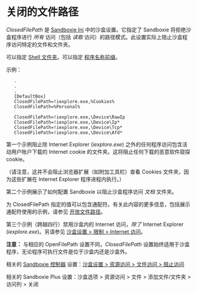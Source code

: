 # 关闭的文件路径

_ClosedFilePath_ 是 [Sandboxie Ini](SandboxieIni.md) 中的沙盒设置。它指定了 Sandboxie 将拒绝沙盒程序进行 _所有_ 访问（包括 _读取_ 访问）的路径模式。此设置实际上阻止沙盒程序访问特定的文件和文件夹。

可以指定 [Shell 文件夹](ShellFolders.md)。可以指定 [程序名称前缀](ProgramNamePrefix.md)。

示例：

```
   .
   .
   .
   [DefaultBox]
   ClosedFilePath=!iexplore.exe,%Cookies%
   ClosedFilePath=%Personal%
```

```
   ClosedFilePath=!iexplore.exe,\Device\RawIp
   ClosedFilePath=!iexplore.exe,\Device\Ip*
   ClosedFilePath=!iexplore.exe,\Device\Tcp*
   ClosedFilePath=!iexplore.exe,\Device\Afd*
```

第一个示例阻止除 Internet Explorer (_iexplore.exe_) 之外的任何程序访问包含活动用户账户下载的 Internet cookie 的文件夹。这将阻止任何下载的恶意软件窥探 cookie。

（请注意，这并不会阻止浏览器扩展（如附加工具栏）查看 Cookies 文件夹，因为这些扩展在 Internet Explorer 程序进程内执行。）

第二个示例展示了如何配置 Sandboxie 以阻止沙盒程序访问 _文档_ 文件夹。

为 ClosedFilePath 指定的值可以包含通配符。有关此内容的更多信息，包括展示通配符使用的示例，请参见 [开放文件路径](OpenFilePath.md)。

第三个示例（跨越四行）禁用沙盒内的 Internet 访问，_除了_ Internet Explorer (_iexplore.exe_)。另请参见 [沙盒设置 > 限制 > Internet 访问](RestrictionsSettings.md#internet-access)。

**注意：** 与相应的 OpenFilePath 设置不同，_ClosedFilePath_ 设置始终适用于沙盒程序，无论程序可执行文件是位于沙盒内还是沙盒外。

相关的 [Sandboxie 控制器](SandboxieControl.md) 设置：[沙盒设置 > 资源访问 > 文件访问 > 阻止访问](ResourceAccessSettings.md#file-access--blocked-access)

相关的 Sandboxie Plus 设置：沙盒选项 > 资源访问 > 文件 > 添加文件/文件夹 > 访问列 > 关闭 